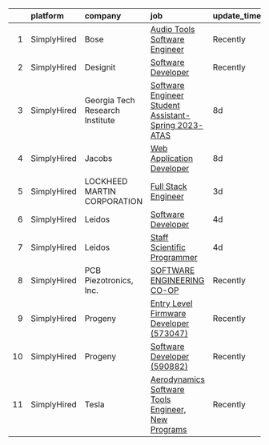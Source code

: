 

|    | platform    | company                         | job                                                                                                                                                                 | update_time   | location       |
|---:|:------------|:--------------------------------|:--------------------------------------------------------------------------------------------------------------------------------------------------------------------|:--------------|:---------------|
|  1 | SimplyHired | Bose                            | [Audio Tools Software Engineer](https://www.simplyhired.com/job/woHTupoeXRlsAH7viwsDqKRfO8tjRN3i8FHyfXwhVKuhF7ft6b0gCg?q=acoustic+developer)                        | Recently      | Remote         |
|  2 | SimplyHired | Designit                        | [Software Developer](https://www.simplyhired.com/job/lQ2J9jeRRwrfCD0cHpINumRdgz2s6D0x7eWtQ3qblplVMY4tNv431A?q=acoustic+developer)                                   | Recently      | Redmond, WA    |
|  3 | SimplyHired | Georgia Tech Research Institute | [Software Engineer Student Assistant-Spring 2023-ATAS](https://www.simplyhired.com/job/n5sss5WUu3LfD5mOHPK0zEU_k21Y2jVAR6LYmYholFRZdVhlGGRM6Q?q=acoustic+developer) | 8d            | Smyrna, GA     |
|  4 | SimplyHired | Jacobs                          | [Web Application Developer](https://www.simplyhired.com/job/R4VnVBkoHLnJvRwh8foE5Ooyt0LC6yUPVyiC2lMwWutvkz_K7GBS1g?q=acoustic+developer)                            | 8d            | Dearborn, MI   |
|  5 | SimplyHired | LOCKHEED MARTIN CORPORATION     | [Full Stack Engineer](https://www.simplyhired.com/job/-Qi39iaa7SjpCe_-9a4eE6Cyo2dcrK8_tA7m9tVvnCrfg04iT98l_A?q=acoustic+developer)                                  | 3d            | Manassas, VA   |
|  6 | SimplyHired | Leidos                          | [Software Developer](https://www.simplyhired.com/job/HrgSB3dh3pZxKx8e2eQhcC_f-6OCPpSJYmbQPmA5EAtxl3V1M8p_Wg?q=acoustic+developer)                                   | 4d            | Bethesda, MD   |
|  7 | SimplyHired | Leidos                          | [Staff Scientific Programmer](https://www.simplyhired.com/job/136PF-5S7xbsatLPYLhXoOvpnSujegCwnlwcFavdiqCuIAOch6vFoA?q=acoustic+developer)                          | 4d            | Bethesda, MD   |
|  8 | SimplyHired | PCB Piezotronics, Inc.          | [SOFTWARE ENGINEERING CO-OP](https://www.simplyhired.com/job/l6Nph4iv8sCQAZoK6T0IR70nRUG5uZVP3gHFnSJ_rt0hLbBX_Z5Fsg?q=acoustic+developer)                           | Recently      | Cincinnati, OH |
|  9 | SimplyHired | Progeny                         | [Entry Level Firmware Developer (573047)](https://www.simplyhired.com/job/hf_TKiqYyDsBkj-ckfcJKNJgN3Eddx0LkPQwVmP8y-eQXbhJfdlEnw?q=acoustic+developer)              | Recently      | Manassas, VA   |
| 10 | SimplyHired | Progeny                         | [Software Developer (590882)](https://www.simplyhired.com/job/pNFsRKQnBK3SbtCSVoOya_W3BOYMzgFHdEx2sVW_KAGLxpbrQC5UIg?q=acoustic+developer)                          | Recently      | Canonsburg, PA |
| 11 | SimplyHired | Tesla                           | [Aerodynamics Software Tools Engineer, New Programs](https://www.simplyhired.com/job/zO8gcthxFQqgNmwD9bdYUrhRy13Ovr3XTHhU0ibGJoZo7L7tcfLxOw?q=acoustic+developer)   | Recently      | Hawthorne, CA  |